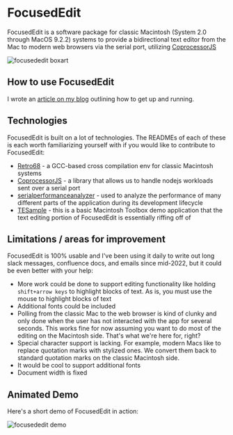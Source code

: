# FocusedEdit
FocusedEdit is a software package for classic Macintosh (System 2.0 through MacOS 9.2.2) systems to provide a bidirectional text editor from the Mac to modern web browsers via the serial port, utilizing [CoprocessorJS](https://github.com/CamHenlin/coprocessor.js)

![focusededit boxart](https://user-images.githubusercontent.com/1225579/193201468-da7a2685-5357-4d86-8bcf-1b6c229ce7ac.png)

## How to use FocusedEdit
I wrote an [article on my blog](https://henlin.net/2022/10/02/Introducing-FocusedEdit-for-classic-Macintosh/) outlining how to get up and running.

## Technologies
FocusedEdit is built on a lot of technologies. The READMEs of each of these is each worth familiarizing yourself with if you would like to contribute to FocusedEdit:

- [Retro68](https://github.com/autc04/Retro68) - a GCC-based cross compilation env for classic Macintosh systems
- [CoprocessorJS](https://github.com/CamHenlin/coprocessor.js) - a library that allows us to handle nodejs workloads sent over a serial port
- [serialperformanceanalyzer](https://github.com/CamHenlin/serialperformanceanalyzer) - used to analyze the performance of many different parts of the application during its development lifecycle
- [TESample](https://github.com/CamHenlin/TESample) - this is a basic Macintosh Toolbox demo application that the text editing portion of FocusedEdit is essentially riffing off of

## Limitations / areas for improvement
FocusedEdit is 100% usable and I've been using it daily to write out long slack messages, confluence docs, and emails since mid-2022, but it could be even better with your help:

- More work could be done to support editing functionality like holding `shift+arrow keys` to highlight blocks of text. As is, you must use the mouse to highlight blocks of text
- Additional fonts could be included
- Polling from the classic Mac to the web browser is kind of clunky and only done when the user has not interacted with the app for several seconds. This works fine for now assuming you want to do most of the editing on the Macintosh side. That's what we're here for, right?
- Special character support is lacking. For example, modern Macs like to replace quotation marks with stylized ones. We convert them back to standard quotation marks on the classic Macintosh side. 
- It would be cool to support additional fonts
- Document width is fixed

## Animated Demo
Here's a short demo of FocusedEdit in action:

![focusededit demo](https://user-images.githubusercontent.com/1225579/193197483-4a8b7c75-a78e-4ffb-b708-1ec9a2aec05a.gif)
